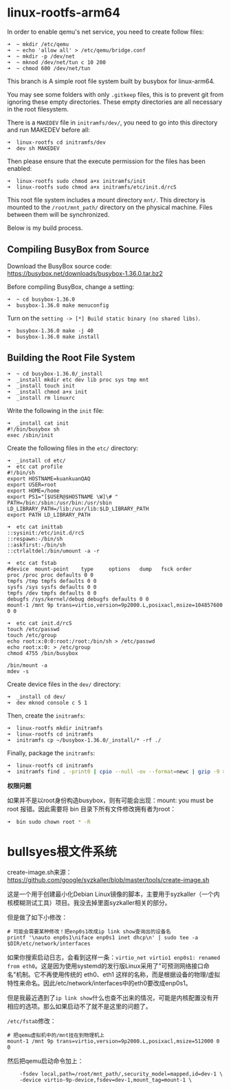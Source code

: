# linux-rootfs-arm64

In order to enable qemu's net service, you need to create follow files:

```shell
➜  ~ mkdir /etc/qemu
➜  ~ echo 'allow all' > /etc/qemu/bridge.conf
➜  ~ mkdir -p /dev/net
➜  ~ mknod /dev/net/tun c 10 200
➜  ~ chmod 600 /dev/net/tun
```

This branch is A simple root file system built by busybox for linux-arm64.

You may see some folders with only `.gitkeep` files, this is to prevent git from ignoring these empty directories. These empty directories are all necessary in the root filesystem.

There is a `MAKEDEV` file in `initramfs/dev/`, you need to go into this directory and run MAKEDEV before all:

```shell
➜  linux-rootfs cd initramfs/dev 
➜  dev sh MAKEDEV
```

Then please ensure that the execute permission for the files has been enabled:

```shell
➜  linux-rootfs sudo chmod a+x initramfs/init
➜  linux-rootfs sudo chmod a+x initramfs/etc/init.d/rcS
```

This root file system includes a mount directory `mnt/`. This directory is mounted to the `/root/mnt_path/` directory on the physical machine. Files between them will be synchronized.

Below is my build process.

## Compiling BusyBox from Source

Download the BusyBox source code: https://busybox.net/downloads/busybox-1.36.0.tar.bz2

Before compiling BusyBox, change a setting:

```shell
➜  ~ cd busybox-1.36.0
➜  busybox-1.36.0 make menuconfig
```

Turn on the `setting -> [*] Build static binary (no shared libs)`.

```shell
➜  busybox-1.36.0 make -j 40
➜  busybox-1.36.0 make install
```

## Building the Root File System

```shell
➜  ~ cd busybox-1.36.0/_install
➜  _install mkdir etc dev lib proc sys tmp mnt
➜  _install touch init
➜  _install chmod a+x init
➜  _install rm linuxrc
```

Write the following in the `init` file:

```shell
➜  _install cat init
#!/bin/busybox sh
exec /sbin/init

```

Create the following files in the `etc/` directory:

```shell
➜  _install cd etc/
➜  etc cat profile 
#!/bin/sh
export HOSTNAME=kuankuanQAQ
export USER=root
export HOME=/home
export PS1="[$USER@$HOSTNAME \W]\# "
PATH=/bin:/sbin:/usr/bin:/usr/sbin
LD_LIBRARY_PATH=/lib:/usr/lib:$LD_LIBRARY_PATH
export PATH LD_LIBRARY_PATH

➜  etc cat inittab 
::sysinit:/etc/init.d/rcS
::respawn:-/bin/sh
::askfirst:-/bin/sh
::ctrlaltdel:/bin/umount -a -r

➜  etc cat fstab 
#device  mount-point    type     options   dump   fsck order
proc /proc proc defaults 0 0
tmpfs /tmp tmpfs defaults 0 0
sysfs /sys sysfs defaults 0 0
tmpfs /dev tmpfs defaults 0 0
debugfs /sys/kernel/debug debugfs defaults 0 0
mount-1 /mnt 9p trans=virtio,version=9p2000.L,posixacl,msize=104857600 0 0

➜  etc cat init.d/rcS 
touch /etc/passwd
touch /etc/group
echo root:x:0:0:root:/root:/bin/sh > /etc/passwd
echo root:x:0: > /etc/group
chmod 4755 /bin/busybox

/bin/mount -a
mdev -s

```

Create device files in the `dev/` directory:

```shell
➜  _install cd dev/
➜  dev mknod console c 5 1
```

Then, create the `initramfs`:

```shell
➜  linux-rootfs mkdir initramfs
➜  linux-rootfs cd initramfs
➜  initramfs cp ~/busybox-1.36.0/_install/* -rf ./
```

Finally, package the `initramfs`:

```bash
➜  linux-rootfs cd initramfs
➜  initramfs find . -print0 | cpio --null -ov --format=newc | gzip -9 > ../initramfs.cpio.gz
```

**权限问题**

如果并不是以root身份构造busybox，则有可能会出现：mount: you must be root 报错。因此需要将 bin 目录下所有文件修改拥有者为root：

```bash
➜  bin sudo chown root * -R
```

# bullsyes根文件系统

create-image.sh来源：https://github.com/google/syzkaller/blob/master/tools/create-image.sh

这是一个用于创建最小化Debian Linux镜像的脚本，主要用于syzkaller（一个内核模糊测试工具）项目。我没去掉里面syzkaller相关的部分。

但是做了如下小修改：

```
# 可能会需要某种修改！把enp0s1改成ip link show查询出的设备名
printf '\nauto enp0s1\niface enp0s1 inet dhcp\n' | sudo tee -a $DIR/etc/network/interfaces
```

如果你搜索启动日志，会看到这样一条：`virtio_net virtio1 enp0s1: renamed from eth0`。这是因为使用systemd的发行版Linux采用了"可预测网络接口命名"机制。它不再使用传统的 eth0、eth1 这样的名称，而是根据设备的物理/虚拟特性来命名。因此/etc/network/interfaces中的eth0要改成enp0s1。

但是我最近遇到了`ip link show`什么也查不出来的情况，可能是内核配置没有开相应的选项。那么如果启动不了就不是这里的问题了。


`/etc/fstab`修改：

```
# 把qemu虚拟机中的/mnt挂在到物理机上
mount-1 /mnt 9p trans=virtio,version=9p2000.L,posixacl,msize=512000 0 0
```

然后把qemu启动命令加上：

```
    -fsdev local,path=/root/mnt_path/,security_model=mapped,id=dev-1 \
    -device virtio-9p-device,fsdev=dev-1,mount_tag=mount-1 \
```
